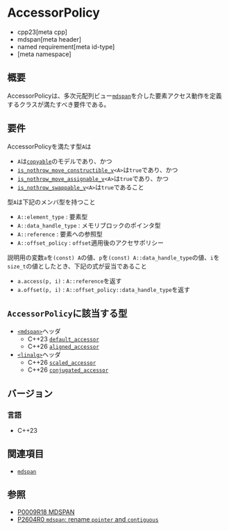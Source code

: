 # AccessorPolicy
* cpp23[meta cpp]
* mdspan[meta header]
* named requirement[meta id-type]
* [meta namespace]


## 概要
AccessorPolicyは、多次元配列ビュー[`mdspan`](mdspan.md)を介した要素アクセス動作を定義するクラスが満たすべき要件である。


## 要件
AccessorPolicyを満たす型`A`は

- `A`は[`copyable`](/reference/concepts/copyable.md)のモデルであり、かつ
- [`is_nothrow_move_constructible_v`](/reference/type_traits/is_nothrow_move_constructible.md)`<A>`は`true`であり、かつ
- [`is_nothrow_move_assignable_v`](/reference/type_traits/is_nothrow_move_assignable.md)`<A>`は`true`であり、かつ
- [`is_nothrow_swappable_v`](/reference/type_traits/is_nothrow_swappable.md)`<A>`は`true`であること

型`A`は下記のメンバ型を持つこと

- `A::element_type` : 要素型
- `A::data_handle_type` : メモリブロックのポインタ型
- `A::reference` : 要素への参照型
- `A::offset_policy` : `offset`適用後のアクセサポリシー

説明用の変数`a`を`(const) A`の値、`p`を`(const) A::data_handle_type`の値、`i`を`size_t`の値としたとき、下記の式が妥当であること

- `a.access(p, i)` : `A::reference`を返す
- `a.offset(p, i)` : `A::offset_policy::data_handle_type`を返す


## `AccessorPolicy`に該当する型

- [`<mdspan>`](/reference/mdspan.md)ヘッダ
    - C++23 [`default_accessor`](default_accessor.md)
    - C++26 [`aligned_accessor`](aligned_accessor.md)
- [`<linalg>`](/reference/linalg.md)ヘッダ
    - C++26 [`scaled_accessor`](/reference/linalg/scaled_accessor.md)
    - C++26 [`conjugated_accessor`](/reference/linalg/conjugated_accessor.md)


## バージョン
### 言語
- C++23


## 関連項目
- [`mdspan`](mdspan.md)


## 参照
- [P0009R18 MDSPAN](https://www.open-std.org/jtc1/sc22/wg21/docs/papers/2022/p0009r18.html)
- [P2604R0 `mdspan`: rename `pointer` and `contiguous`](https://www.open-std.org/jtc1/sc22/wg21/docs/papers/2022/p2604r0.html)
